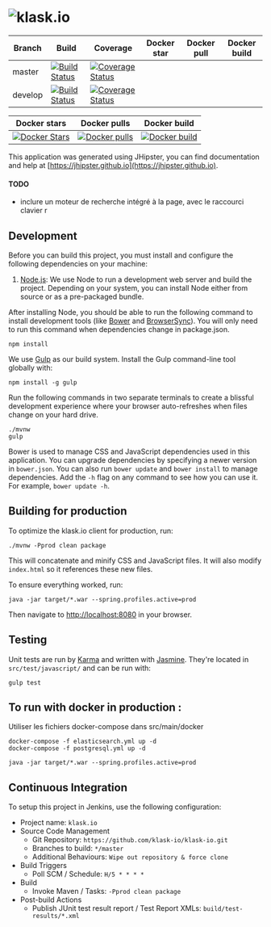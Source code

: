 # ![klask.io](https://raw.githubusercontent.com/klask-io/klask-io/master/src/main/webapp/content/images/logo-klask.png)

| Branch  | Build  | Coverage  | Docker star  | Docker pull  | Docker build  |
|---|---|---|---|---|---|
| master  | [![Build Status](https://img.shields.io/travis/klask-io/klask-io/master.svg?style=flat-square)](https://travis-ci.org/klask-io/klask-io)  | [![Coverage Status](https://img.shields.io/coveralls/klask-io/klask-io/master.svg?style=flat-square)](https://coveralls.io/github/klask-io/klask-io?branch=master) |
| develop  | [![Build Status](https://img.shields.io/travis/klask-io/klask-io/develop.svg?style=flat-square)](https://travis-ci.org/klask-io/klask-io)  | [![Coverage Status](https://img.shields.io/coveralls/klask-io/klask-io/develop.svg?style=flat-square)](https://coveralls.io/github/klask-io/klask-io?branch=develop) |

| Docker stars | Docker pulls | Docker build |
|---|---|---|
| [![Docker Stars](https://img.shields.io/docker/stars/klask/klask-io.svg?style=flat-square)](https://hub.docker.com/r/klask/klask.io/) | [![Docker pulls](https://img.shields.io/docker/pulls/klask/klask-io.svg?style=flat-square)](https://hub.docker.com/r/klask/klask.io/) | [![Docker build](https://img.shields.io/docker/automated/klask/klask.io.svg?style=flat-square)](https://hub.docker.com/r/klask/klask.io/builds/) |


This application was generated using JHipster, you can find documentation and help at [https://jhipster.github.io](https://jhipster.github.io).
#### TODO
- inclure un moteur de recherche intégré à la page, avec le raccourci clavier r
## Development

Before you can build this project, you must install and configure the following dependencies on your machine:

1. [Node.js][]: We use Node to run a development web server and build the project.
   Depending on your system, you can install Node either from source or as a pre-packaged bundle.

After installing Node, you should be able to run the following command to install development tools (like
[Bower][] and [BrowserSync][]). You will only need to run this command when dependencies change in package.json.

    npm install

We use [Gulp][] as our build system. Install the Gulp command-line tool globally with:

    npm install -g gulp

Run the following commands in two separate terminals to create a blissful development experience where your browser
auto-refreshes when files change on your hard drive.

    ./mvnw
    gulp

Bower is used to manage CSS and JavaScript dependencies used in this application. You can upgrade dependencies by
specifying a newer version in `bower.json`. You can also run `bower update` and `bower install` to manage dependencies.
Add the `-h` flag on any command to see how you can use it. For example, `bower update -h`.


## Building for production

To optimize the klask.io client for production, run:

    ./mvnw -Pprod clean package

This will concatenate and minify CSS and JavaScript files. It will also modify `index.html` so it references
these new files.

To ensure everything worked, run:

    java -jar target/*.war --spring.profiles.active=prod

Then navigate to [http://localhost:8080](http://localhost:8080) in your browser.

## Testing

Unit tests are run by [Karma][] and written with [Jasmine][]. They're located in `src/test/javascript/` and can be run with:

    gulp test


## To run with docker in production :

Utiliser les fichiers docker-compose dans src/main/docker
    
    docker-compose -f elasticsearch.yml up -d
    docker-compose -f postgresql.yml up -d
    
    java -jar target/*.war --spring.profiles.active=prod




## Continuous Integration

To setup this project in Jenkins, use the following configuration:

* Project name: `klask.io`
* Source Code Management
    * Git Repository: `https://github.com/klask-io/klask-io.git`
    * Branches to build: `*/master`
    * Additional Behaviours: `Wipe out repository & force clone`
* Build Triggers
    * Poll SCM / Schedule: `H/5 * * * *`
* Build
    * Invoke Maven / Tasks: `-Pprod clean package`
* Post-build Actions
    * Publish JUnit test result report / Test Report XMLs: `build/test-results/*.xml`

[JHipster]: https://jhipster.github.io/
[Node.js]: https://nodejs.org/
[Bower]: http://bower.io/
[Gulp]: http://gulpjs.com/
[BrowserSync]: http://www.browsersync.io/
[Karma]: http://karma-runner.github.io/
[Jasmine]: http://jasmine.github.io/2.0/introduction.html
[Protractor]: https://angular.github.io/protractor/
